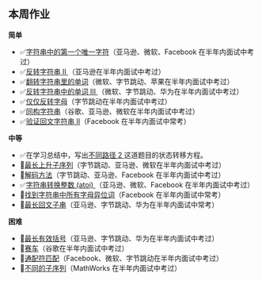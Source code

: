 ## 本周作业

**简单**

- ✅[字符串中的第一个唯一字符](https://leetcode-cn.com/problems/first-unique-character-in-a-string/)（亚马逊、微软、Facebook 在半年内面试中考过）
- ✅[反转字符串 II ](https://leetcode-cn.com/problems/reverse-string-ii/)（亚马逊在半年内面试中考过）
- ✅[翻转字符串里的单词](https://leetcode-cn.com/problems/reverse-words-in-a-string/)（微软、字节跳动、苹果在半年内面试中考过）
- ✅[反转字符串中的单词 III ](https://leetcode-cn.com/problems/reverse-words-in-a-string-iii/)（微软、字节跳动、华为在半年内面试中考过）
- ✅[仅仅反转字母](https://leetcode-cn.com/problems/reverse-only-letters/)（字节跳动在半年内面试中考过）
- ✅[同构字符串](https://leetcode-cn.com/problems/isomorphic-strings/)（谷歌、亚马逊、微软在半年内面试中考过）
- ✅[验证回文字符串 Ⅱ](https://leetcode-cn.com/problems/valid-palindrome-ii/)（Facebook 在半年内面试中常考）

**中等**

- ✅在学习总结中，写出[不同路径 2 ](https://leetcode-cn.com/problems/unique-paths-ii/)这道题目的状态转移方程。
- 🔲[最长上升子序列](https://leetcode-cn.com/problems/longest-increasing-subsequence/)（字节跳动、亚马逊、微软在半年内面试中考过）
- 🔲[解码方法](https://leetcode-cn.com/problems/decode-ways/)（字节跳动、亚马逊、Facebook 在半年内面试中考过）
- ✅[字符串转换整数 (atoi) ](https://leetcode-cn.com/problems/string-to-integer-atoi/)（亚马逊、微软、Facebook 在半年内面试中考过）
- 🔲[找到字符串中所有字母异位词](https://leetcode-cn.com/problems/find-all-anagrams-in-a-string/)（Facebook 在半年内面试中常考）
- 🔲[最长回文子串](https://leetcode-cn.com/problems/longest-palindromic-substring/)（亚马逊、字节跳动、华为在半年内面试中常考）

**困难**

- 🔲[最长有效括号](https://leetcode-cn.com/problems/longest-valid-parentheses/)（亚马逊、字节跳动、华为在半年内面试中考过）
- 🔲[赛车](https://leetcode-cn.com/problems/race-car/)（谷歌在半年内面试中考过）
- 🔲[通配符匹配](https://leetcode-cn.com/problems/wildcard-matching/)（Facebook、微软、字节跳动在半年内面试中考过）
- 🔲[不同的子序列](https://leetcode-cn.com/problems/distinct-subsequences/)（MathWorks 在半年内面试中考过）